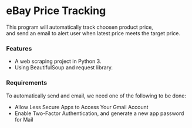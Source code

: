 # eBay Price Tracking

This program will automatically track choosen product price,<br/>
and send an email to alert user when latest price meets the target price.

### Features

* A web scraping project in Python 3.
* Using BeautifulSoup and request library.

### Requirements

To automatically send and email, we need one of the following to be done:

* Allow Less Secure Apps to Access Your Gmail Account
* Enable Two-Factor Authentication, and generate a new app password for Mail